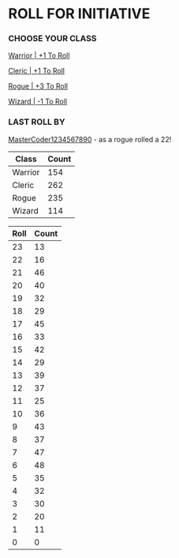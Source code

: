 # ROLL FOR INITIATIVE
### CHOOSE YOUR CLASS

[Warrior | +1 To Roll](https://github.com/benjaminsampica/benjaminsampica/issues/new?title=roll%7Cwarrior&body=Just+click+%27Submit+new+issue%27.)

[Cleric | +1 To Roll](https://github.com/benjaminsampica/benjaminsampica/issues/new?title=roll%7Ccleric&body=Just+click+%27Submit+new+issue%27.)

[Rogue | +3 To Roll](https://github.com/benjaminsampica/benjaminsampica/issues/new?title=roll%7Crogue&body=Just+click+%27Submit+new+issue%27.)

[Wizard | -1 To Roll](https://github.com/benjaminsampica/benjaminsampica/issues/new?title=roll%7Cwizard&body=Just+click+%27Submit+new+issue%27.)
### LAST ROLL BY
[MasterCoder1234567890](https://www.github.com/MasterCoder1234567890) - as a rogue rolled a 22!

|Class|Count|
|-|-|
|Warrior|154|
|Cleric|262|
|Rogue|235|
|Wizard|114|

|Roll|Count|
|-|-|
|23|13
|22|16
|21|46
|20|40
|19|32
|18|29
|17|45
|16|33
|15|42
|14|29
|13|39
|12|37
|11|25
|10|36
|9|43
|8|37
|7|47
|6|48
|5|35
|4|32
|3|30
|2|20
|1|11
|0|0
